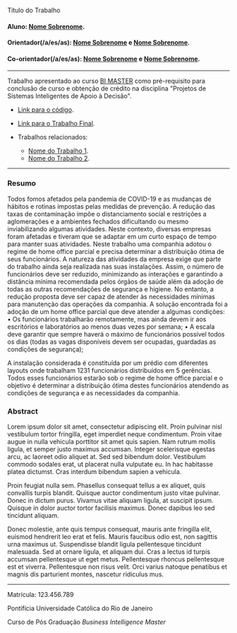 Título do Trabalho

#### Aluno: [Nome Sobrenome](https://github.com/link_do_github).
#### Orientador(/a/es/as): [Nome Sobrenome](https://github.com/link_do_github) e [Nome Sobrenome](https://github.com/link_do_github).
#### Co-orientador(/a/es/as): [Nome Sobrenome](https://github.com/link_do_github) e [Nome Sobrenome](https://github.com/link_do_github). <!-- caso não aplicável, remover esta linha -->

---

Trabalho apresentado ao curso [BI MASTER](https://ica.puc-rio.ai/bi-master) como pré-requisito para conclusão de curso e obtenção de crédito na disciplina "Projetos de Sistemas Inteligentes de Apoio à Decisão".

<!-- para os links a seguir, caso os arquivos estejam no mesmo repositório que este README, não há necessidade de incluir o link completo: basta incluir o nome do arquivo, com extensão, que o GitHub completa o link corretamente -->

- [Link para o código](https://github.com/Renan-Canellas/OP/blob/main/Ocupa%C3%A7%C3%A3o_EMPRESAX.xlsx). <!-- caso não aplicável, remover esta linha -->

- [Link para o Trabalho Final](https://github.com/Renan-Canellas/OP/blob/main/Otimiza%C3%A7%C3%A3o%20de%20espa%C3%A7o.pdf). <!-- caso não aplicável, remover esta linha -->

- Trabalhos relacionados: <!-- caso não aplicável, remover estas linhas -->
    - [Nome do Trabalho 1](https://link_do_trabalho.com).
    - [Nome do Trabalho 2](https://link_do_trabalho.com).

---

### Resumo

<!-- trocar o texto abaixo pelo resumo do trabalho, em português -->

Todos fomos afetados pela pandemia de COVID-19 e as mudanças de hábitos e rotinas impostas pelas medidas de prevenção. A redução das taxas de contaminação impõe o distanciamento social e restrições a aglomerações e a ambientes fechados dificultando ou mesmo inviabilizando algumas atividades. Neste contexto, diversas empresas foram afetadas e tiveram que se adaptar em um curto espaço de tempo para manter suas atividades. Neste trabalho uma companhia adotou o regime de home office parcial e precisa determinar a distribuição ótima de seus funcionários. 
A natureza das atividades da empresa exige que parte do trabalho ainda seja realizada nas suas instalações. Assim, o número de funcionários deve ser reduzido, minimizando as interações e garantindo a distância mínima recomendada pelos órgãos de saúde além da adoção de todas as outras recomendações de segurança e higiene. No entanto, a redução proposta deve ser capaz de atender às necessidades mínimas para manutenção das operações da companhia. 
A solução encontrada foi a adoção de um home office parcial que deve atender a algumas condições:
•	Os funcionários trabalharão remotamente, mas ainda devem ir aos escritórios e laboratórios ao menos duas vezes por semana;
•	A escala deve garantir que sempre haverá o máximo de funcionários possível todos os dias (todas as vagas disponíveis devem ser ocupadas, guardadas as condições de segurança);

A instalação considerada é constituída por um prédio com diferentes layouts onde trabalham 1231 funcionários distribuídos em 5 gerências.
Todos esses funcionários estarão sob o regime de home office parcial e o objetivo é determinar a distribuição ótima destes funcionários atendendo as condições de segurança e as necessidades da companhia.

### Abstract <!-- Opcional! Caso não aplicável, remover esta seção -->

<!-- trocar o texto abaixo pelo resumo do trabalho, em inglês -->

Lorem ipsum dolor sit amet, consectetur adipiscing elit. Proin pulvinar nisl vestibulum tortor fringilla, eget imperdiet neque condimentum. Proin vitae augue in nulla vehicula porttitor sit amet quis sapien. Nam rutrum mollis ligula, et semper justo maximus accumsan. Integer scelerisque egestas arcu, ac laoreet odio aliquet at. Sed sed bibendum dolor. Vestibulum commodo sodales erat, ut placerat nulla vulputate eu. In hac habitasse platea dictumst. Cras interdum bibendum sapien a vehicula.

Proin feugiat nulla sem. Phasellus consequat tellus a ex aliquet, quis convallis turpis blandit. Quisque auctor condimentum justo vitae pulvinar. Donec in dictum purus. Vivamus vitae aliquam ligula, at suscipit ipsum. Quisque in dolor auctor tortor facilisis maximus. Donec dapibus leo sed tincidunt aliquam.

Donec molestie, ante quis tempus consequat, mauris ante fringilla elit, euismod hendrerit leo erat et felis. Mauris faucibus odio est, non sagittis urna maximus ut. Suspendisse blandit ligula pellentesque tincidunt malesuada. Sed at ornare ligula, et aliquam dui. Cras a lectus id turpis accumsan pellentesque ut eget metus. Pellentesque rhoncus pellentesque est et viverra. Pellentesque non risus velit. Orci varius natoque penatibus et magnis dis parturient montes, nascetur ridiculus mus.

---

Matrícula: 123.456.789

Pontifícia Universidade Católica do Rio de Janeiro

Curso de Pós Graduação *Business Intelligence Master*

